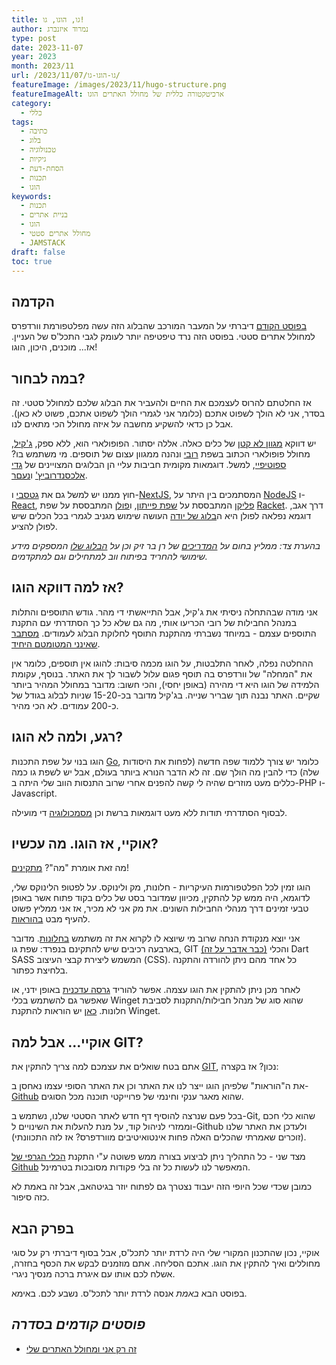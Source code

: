 ```yaml
---
title: גו, הוגו, גו!
author: נמרוד איזנברג
type: post
date: 2023-11-07
year: 2023
month: 2023/11
url: /2023/11/07/גו-הוגו-גו/
featureImage: /images/2023/11/hugo-structure.png
featureImageAlt: ארכיטקטורה כללית של מחולל האתרים הוגו
category:
  - כללי
tags:
  - כתיבה
  - בלוג
  - טכנולוגיה
  - גיקיות
  - הסחת-דעת
  - תכנות
  - הוגו
keywords:
  - תכנות
  - בניית אתרים
  - הוגו
  - מחולל אתרים סטטי
  - JAMSTACK
draft: false
toc: true
---
```

## הקדמה
[בפוסט הקודם](/2023/11/05/זה-רק-אני-ומחולל-האתרים-שלי/) דיברתי על המעבר המורכב שהבלוג הזה עשה מפלטפורמת וורדפרס למחולל אתרים סטטי. בפוסט הזה נרד טיפטיפה יותר לעומק לגבי התכל'ס של העניין. אז... מוכנים, היכון, הוגו!
## במה לבחור?
אז החלטתם להרוס לעצמכם את החיים ולהעביר את הבלוג שלכם למחולל סטטי. זה בסדר, אני לא הולך לשפוט אתכם (כלומר אני לגמרי הולך לשפוט אתכם, פשוט לא כאן). אבל כן כדאי להשקיע מחשבה על איזה מחולל הכי מתאים לנו.

יש דווקא [מגוון לא קטן](https://jamstack.org/generators/) של כלים כאלה. אללה יסתור. הפופולארי הוא, ללא ספק, [ג'קיל](https://jekyllrb.com/), מחולל פופולארי הכתוב בשפת [רובי](https://www.ruby-lang.org) ונהנה ממגוון עצום של תוספים. מי משתמש בו? [ספוטיפיי](https://developer.spotify.com/), למשל. דוגמאות מקומית חביבות עליי הן הבלוגים המצויינים של [גדי אלכסנדרוביץ'](https://gadial.net/) ו[נעםר](https://www.b48.club/).

חוץ ממנו יש למשל גם את [גטסבי](https://www.gatsbyjs.com/) ו-[NextJS](https://nextjs.org/), המסתמכים בין היתר על [NodeJS](https://nodejs.org/) ו-[React](https://react.dev/), [פליקן](https://getpelican.com/)  המתבססת על [שפת פייתון](https://www.python.org/), ו[פולן](https://docs.racket-lang.org/pollen/) המתבססת על שפת [Racket](https://racket-lang.org/). דרך אגב, דוגמא נפלאה לפולן היא ה[בלוג של יודה](https://digitalwords.net/) העושה שימוש מגניב לגמרי בכל הכלים שיש לפולן להציע.

*בהערת צד: ממליץ בחום על [המדריכים](https://hebdevbook.com/) של רן בר זיק וכן על [הבלוג שלו](https://internet-israel.com/) המספקים מידע שימושי להחריד בפיתוח ווב למתחילים וגם למתקדמים.*
## אז למה דווקא הוגו?
אני מודה שבהתחלה ניסיתי את ג'קיל, אבל התייאשתי די מהר. גודש התוספים והתלות במנהל החבילות של רובי הכריעו אותי, מה גם שלא כל כך הסתדרתי עם התקנת התוספים עצמם - במיוחד נשברתי מהתקנת התוסף לחלוקת הבלוג לעמודים. [מסתבר שאינני המטומטם היחיד](https://duckduckgo.com/?q=jekyll+pagination+not+working&t=ffab&ia=web).

ההחלטה נפלה, לאחר התלבטות, על הוגו מכמה סיבות: להוגו אין תוספים, כלומר אין את "המחלה" של וורדפרס בה תוסף פגום עלול לשבור לך את האתר. בנוסף, עקומת הלמידה של הוגו היא די מהירה (באופן יחסי), והכי חשוב: מדובר במחולל המהיר ביותר שקיים. האתר נבנה תוך שבריר שנייה. בג'קיל מדובר בכ-15-20 שניות לבלוג בגודל של כ-200 עמודים. לא הכי מהיר.
## רגע, ולמה לא הוגו?
הוגו בנוי על שפת התכנות [Go](https://go.dev/), כלומר יש צורך ללמוד שפה חדשה (לפחות את היסודות שלה) כדי להבין מה הולך שם. זה לא הדבר הנורא ביותר בעולם, אבל יש לשפת גו כמה כללים מעט מוזרים שהיה לי קשה להפנים אחרי שרוב התנסות הווב שלי היתה ב-PHP ו-Javascript.

לבסוף הסתדרתי תודות ללא מעט דוגמאות ברשת וכן [מסמכולוגיה](https://gohugo.io/documentation/) די מועילה.
## אוקיי, אז הוגו. מה עכשיו?
מה זאת אומרת "מה"? [מתקינים](https://gohugo.io/installation/)!

הוגו זמין לכל הפלטפורמות העיקריות - חלונות, מק ולינוקס. על לפטופ הלינוקס שלי, לדוגמא, היה ממש קל להתקין, מכיוון שמדובר בסט של כלים בקוד פתוח אשר באופן טבעי זמינים דרך מנהלי החבילות השונים. את מק אני לא מכיר, אז אני ממליץ פשוט להעיף מבט [בהוראות](https://gohugo.io/installation/macos/).

אני יוצא מנקודת הנחה שרוב מי שיוצא לו לקרוא את זה משתמש [בחלונות](https://gohugo.io/installation/windows/). מדובר בארבעה רכיבים שיש להתקינם בנפרד: שפת גו, GIT [(כבר אדבר על זה)](/2023/11/07/%D7%92%D7%95-%D7%94%D7%95%D7%92%D7%95-%D7%92%D7%95/#%D7%90%D7%95%D7%A7%D7%99%D7%99-%D7%90%D7%91%D7%9C-%D7%9C%D7%9E%D7%94-git) והכלי Dart SASS המשמש ליצירת קבצי העיצוב (CSS). כל אחד מהם ניתן להורדה והתקנה בלחיצת כפתור.

לאחר מכן ניתן להתקין את הוגו עצמה. אפשר להוריד [גרסה עדכנית](https://github.com/gohugoio/hugo/releases/latest) באופן ידני, או שאפשר גם להשתמש בכלי Winget שהוא סוג של מנהל חבילות/התקנות לסביבת חלונות. [כאן](https://phoenixnap.com/kb/install-winget) יש הוראות להתקנת Winget.
## אוקיי... אבל למה GIT?
אתם בטח שואלים את עצמכם למה צריך להתקין את [GIT](https://git-scm.com/book/en/v2/Getting-Started-Installing-Git), נכון? אז בקצרה:

את ה"הוראות" שלפיהן הוגו ייצר לנו את האתר וכן את האתר הסופי עצמו נאחסן ב-[Github](https://github.com/) שהוא מאגר ענקי וחינמי של פרוייקטי תוכנה מכל הסוגים.

בכל פעם שנרצה להוסיף דף חדש לאתר הסטטי שלנו, נשתמש ב-Git, שהוא כלי חכם וממזרי לניהול קוד, על מנת להעלות את השינויים ל-Github ולעדכן את האתר שלנו (זוכרים שאמרתי שהכלים האלה פחות אינטואיטיבים מוורדפרס? אז לזה התכוונתי).

מצד שני - כל התהליך ניתן לביצוע בצורה ממש פשוטה ע"י התקנת [הכלי הגרפי של Github](https://desktop.github.com/) המאפשר לנו לעשות כל זה בלי פקודות מסובכות בטרמינל.

כמובן שכדי שכל היופי הזה יעבוד נצטרך גם לפתוח יוזר בגיטהאב, אבל זה באמת לא כזה סיפור.
## בפרק הבא
אוקיי, נכון שהתכנון המקורי שלי היה לרדת יותר לתכל'ס, אבל בסוף דיברתי רק על סוגי מחוללים ואיך להתקין את הוגו. אתכם הסליחה. אתם מוזמנים לבקש את הכסף בחזרה, אשלח לכם אותו עם איגרת ברכה מנסיך ניגרי.

בפוסט הבא *באמת* אנסה לרדת יותר לתכל'ס. נשבע לכם. באימא.
## *פוסטים קודמים בסדרה*
* [זה רק אני ומחולל האתרים שלי](/2023/11/05/זה-רק-אני-ומחולל-האתרים-שלי/)
